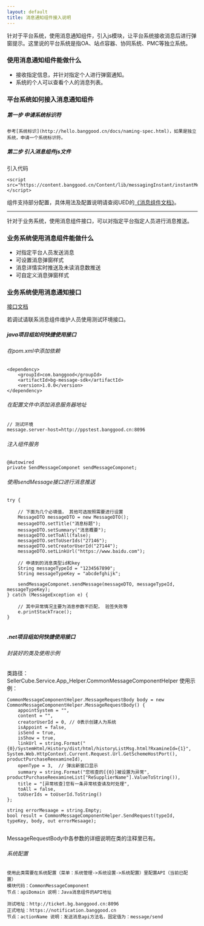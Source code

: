 ```yaml
---
layout: default
title: 消息通知组件接入说明
---
```


针对于平台系统，使用消息通知组件，引入js模块，让平台系统接收消息后进行弹窗提示。这里说的平台系统是指OA、站点容器、协同系统、PMC等独立系统。

### 使用消息通知组件能做什么

- 接收指定信息，并针对指定个人进行弹窗通知。
- 系统的个人可以查看个人的消息列表。

### 平台系统如何接入消息通知组件

##### 第一步 申请系统标识符

    参考[系统标识](http://hello.banggood.cn/docs/naming-spec.html)，如果是独立系统，申请一个系统标识符。
	

##### 第二步 引入消息组件js文件


引入代码
```
<script src="https://content.banggood.cn/Content/lib/messagingInstant/instantMessaging.js"></script>
```
组件支持部分配置，具体用法及配置说明请查阅UED的[《消息组件文档》](http://192.168.1.102:801/document/2017/09/18/component/messagingInstant/)。

----

针对于业务系统，使用消息组件接口，可以对指定平台指定人员进行消息推送。

### 业务系统使用消息组件能做什么

- 对指定平台人员发送消息
- 可设置消息弹窗样式
- 消息详情实时推送及未读消息数推送
- 可自定义消息弹窗样式

### 业务系统使用消息通知接口

[接口文档](http://gateway.sellercube.com/#!/apis/ec2a4bd7-2170-418e-aa4b-d72170d18ec3/pages/a8d3f4e1-6069-4a22-93f4-e16069ea2206)

若调试请联系消息组件维护人员使用测试环境接口。

##### java项目组如何快捷使用接口

###### 在pom.xml中添加依赖

```
<dependency>
    <groupId>com.banggood</groupId>
    <artifactId>bg-message-sdk</artifactId>
    <version>1.0.0</version>
</dependency>
```

###### 在配置文件中添加消息服务器地址

```
// 测试环境
message.server-host=http://ppstest.banggood.cn:8096
```

###### 注入组件服务

```
@Autowired
private SendMessageComponet sendMessageComponet;
```

###### 使用sendMessage接口进行消息推送

```
try {
    
    // 下面为几个必填值， 其他可选按照需要进行设置
    MessageDTO messageDTO = new MessageDTO();
    messageDTO.setTitle("消息标题");
    messageDTO.setSummary("消息概要");
    messageDTO.setToAll(false);
    messageDTO.setToUserIds("27146");
    messageDTO.setCreatorUserId("27144");
    messageDTO.setLinkUrl("https://www.baidu.com");
    
    // 申请到的消息类型id和key
    String messageTypeId = "1234567890";
    String messageTypeKey = "abcdefghijk";
    
    sendMessageComponet.sendMessage(messageDTO, messageTypeId, messageTypeKey);
} catch (MessageException e) {
    
    // 其中异常情况主要为消息参数不匹配， 验签失败等
    e.printStackTrace();
}


```

##### .net项目组如何快捷使用接口

###### 封装好的类及使用示例

类路径：SellerCube.Service.App_Helper.CommonMessageComponentHelper
使用示例：
```
CommonMessageComponentHelper.MessageRequestBody body = new CommonMessageComponentHelper.MessageRequestBody() {
    appointSystem = "",
    content = "",
    creatorUserId = 0, // 0表示创建人为系统
    isAppoint = false,
    isSend = true,
    isShow = true,
    linkUrl = string.Format("{0}/SystemHtml/History/dist/html/historyListMsg.html?RxamineId={1}", System.Web.HttpContext.Current.Request.Url.GetSchemeHostPort(), productPurchaseReexamineId),
    openType = 3,  // 弹出新窗口显示
    summary = string.Format("您核查的[{0}]被设置为异常", productPurchaseReexamineList["ReSupplierName"].ValueToString()),
    title = "[异常核查]您有一条异常核查请及时处理",
    toAll = false,
    toUserIds = toUserId.ToString()
};

string errorMesaage = string.Empty;
bool result = CommonMessageComponentHelper.SendRequest(typeId, typeKey, body, out errorMesaage);
    
```
MessageRequestBody中各参数的详细说明在类的注释里已有。


###### 系统配置


    使用此类需要在系统配置（菜单：系统管理->系统设置->系统配置）里配置API（当前已配置） 
    模块代码：CommonMessageComponent
    节点：apiDomain 说明：Java消息组件的API地址
    
    测试地址：http://ticket.bg.banggood.cn:8096
    正式地址：https://notification.banggood.cn
    节点：actionName 说明：发送消息api方法名，固定值为：message/send


